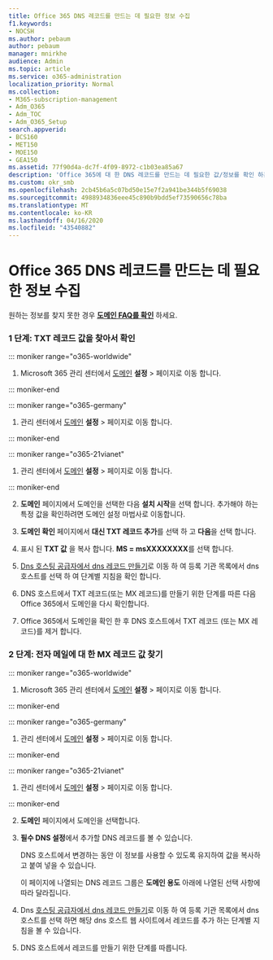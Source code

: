 ```yaml
---
title: Office 365 DNS 레코드를 만드는 데 필요한 정보 수집
f1.keywords:
- NOCSH
ms.author: pebaum
author: pebaum
manager: mnirkhe
audience: Admin
ms.topic: article
ms.service: o365-administration
localization_priority: Normal
ms.collection:
- M365-subscription-management
- Adm_O365
- Adm_TOC
- Adm_O365_Setup
search.appverid:
- BCS160
- MET150
- MOE150
- GEA150
ms.assetid: 77f90d4a-dc7f-4f09-8972-c1b03ea85a67
description: 'Office 365에 대 한 DNS 레코드를 만드는 데 필요한 값/정보를 확인 하는 방법을 설명 합니다. '
ms.custom: okr_smb
ms.openlocfilehash: 2cb45b6a5c07bd50e15e7f2a941be344b5f69038
ms.sourcegitcommit: 4988934836eee45c890b9bdd5ef73590656c78ba
ms.translationtype: MT
ms.contentlocale: ko-KR
ms.lasthandoff: 04/16/2020
ms.locfileid: "43540882"
---
```

# <a name="gather-the-information-you-need-to-create-office-365-dns-records"></a>Office 365 DNS 레코드를 만드는 데 필요한 정보 수집

 원하는 정보를 찾지 못한 경우 **[도메인 FAQ를 확인](../setup/domains-faq.md)** 하세요. 
  
### <a name="step-1-find-the-txt-record-value-and-verify"></a>1 단계: TXT 레코드 값을 찾아서 확인

::: moniker range="o365-worldwide"

1. Microsoft 365 관리 센터에서 <a href="https://go.microsoft.com/fwlink/p/?linkid=834818" target="_blank">도메인</a> **설정** \> 페이지로 이동 합니다.

::: moniker-end

::: moniker range="o365-germany"

1. 관리 센터에서 <a href="https://go.microsoft.com/fwlink/p/?linkid=854615" target="_blank">도메인</a> **설정** > 페이지로 이동 합니다.

::: moniker-end

::: moniker range="o365-21vianet"

1. 관리 센터에서 <a href="https://go.microsoft.com/fwlink/p/?linkid=2007048" target="_blank">도메인</a> **설정** > 페이지로 이동 합니다.

::: moniker-end
    
2. **도메인** 페이지에서 도메인을 선택한 다음 **설치 시작**을 선택 합니다. 추가해야 하는 특정 값을 확인하려면 도메인 설정 마법사로 이동합니다.
    
3. **도메인 확인** 페이지에서 **대신 TXT 레코드 추가**를 선택 하 고 **다음**을 선택 합니다.
    
4. 표시 된 **TXT 값** 을 복사 합니다. **MS = msXXXXXXXX**를 선택 합니다. 
    
5. [Dns 호스팅 공급자에서 dns 레코드 만들기](create-dns-records-at-any-dns-hosting-provider.md)로 이동 하 여 등록 기관 목록에서 dns 호스트를 선택 하 여 단계별 지침을 확인 합니다.
    
6. DNS 호스트에서 TXT 레코드(또는 MX 레코드)를 만들기 위한 단계를 따른 다음 Office 365에서 도메인을 다시 확인합니다.

7. Office 365에서 도메인을 확인 한 후 DNS 호스트에서 TXT 레코드 (또는 MX 레코드)를 제거 합니다.
    
### <a name="step-2-find-the-mx-record-value-for-email-and-more"></a>2 단계: 전자 메일에 대 한 MX 레코드 값 찾기

::: moniker range="o365-worldwide"

1. Microsoft 365 관리 센터에서 <a href="https://go.microsoft.com/fwlink/p/?linkid=834818" target="_blank">도메인</a> **설정** \> 페이지로 이동 합니다.

::: moniker-end
    
::: moniker range="o365-germany"

1. 관리 센터에서 <a href="https://go.microsoft.com/fwlink/p/?linkid=854615" target="_blank">도메인</a> **설정** > 페이지로 이동 합니다.

::: moniker-end

::: moniker range="o365-21vianet"

1. 관리 센터에서 <a href="https://go.microsoft.com/fwlink/p/?linkid=2007048" target="_blank">도메인</a> **설정** > 페이지로 이동 합니다.

::: moniker-end
    
2. **도메인** 페이지에서 도메인을 선택합니다. 
    
3. **필수 DNS 설정**에서 추가할 DNS 레코드를 볼 수 있습니다.
    
    DNS 호스트에서 변경하는 동안 이 정보를 사용할 수 있도록 유지하여 값을 복사하고 붙여 넣을 수 있습니다.
    
    이 페이지에 나열되는 DNS 레코드 그룹은 **도메인 용도** 아래에 나열된 선택 사항에 따라 달라집니다.
    
4. Dns [호스팅 공급자에서 dns 레코드 만들기](create-dns-records-at-any-dns-hosting-provider.md)로 이동 하 여 등록 기관 목록에서 dns 호스트를 선택 하면 해당 dns 호스트 웹 사이트에서 레코드를 추가 하는 단계별 지침을 볼 수 있습니다.
    
5. DNS 호스트에서 레코드를 만들기 위한 단계를 따릅니다.
